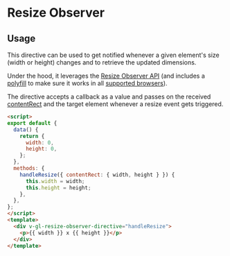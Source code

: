 # Resize Observer

<!-- STORY -->

## Usage

This directive can be used to get notified whenever a given element's size (width or height) changes
and to retrieve the updated dimensions.

Under the hood, it leverages the [Resize Observer API](https://developer.mozilla.org/en-US/docs/Web/API/ResizeObserver)
(and includes a [polyfill](https://github.com/que-etc/resize-observer-polyfill) to make sure it works
in all [supported browsers](https://docs.gitlab.com/ee/install/requirements.html#supported-web-browsers)).

The directive accepts a callback as a value and passes on the received
[contentRect](https://developer.mozilla.org/en-US/docs/Web/API/ResizeObserverEntry/contentRect)
and the target element whenever a resize event gets triggered.

```html
<script>
export default {
  data() {
    return {
      width: 0,
      height: 0,
    };
  },
  methods: {
    handleResize({ contentRect: { width, height } }) {
      this.width = width;
      this.height = height;
    },
  },
};
</script>
<template>
  <div v-gl-resize-observer-directive="handleResize">
    <p>{{ width }} x {{ height }}</p>
  </div>
</template>
```
